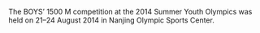 The BOYS’ 1500 M competition at the 2014 Summer Youth Olympics was held on 21–24 August 2014 in Nanjing Olympic Sports Center.
